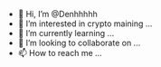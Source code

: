 - 👋 Hi, I’m @Denhhhhh
- 👀 I’m interested in crypto maining
 ...
- 🌱 I’m currently learning ...
- 💞️ I’m looking to collaborate on ...
- 📫 How to reach me ...

<!---
Denhhhhh/Denhhhhh is a ✨ special ✨ repository because its `README.md` (this file) appears on your GitHub profile.
You can click the Preview link to take a look at your changes.
--->
